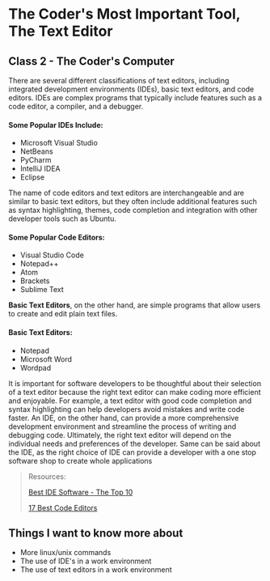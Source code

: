 # The Coder's Most Important Tool, The Text Editor 

## Class 2 - The Coder's Computer

There are several different classifications of text editors, including integrated development environments (IDEs), basic text editors, and code editors. 
IDEs are complex programs that typically include features such as a code editor, a compiler, and a debugger. 
#### Some Popular IDEs Include:
* Microsoft Visual Studio 
* NetBeans
* PyCharm 
* IntelliJ IDEA 
* Eclipse 

The name of code editors and text editors are interchangeable and 
are similar to basic text editors, but they often include additional features such as 
syntax highlighting, themes, code completion and integration with other developer tools such as Ubuntu. 
#### Some Popular Code Editors:
* Visual Studio Code
* Notepad++
* Atom
* Brackets
* Sublime Text

**Basic Text Editors**, on the other hand, are simple
programs that allow users to create and edit plain text files. 
#### Basic Text Editors:
* Notepad
* Microsoft Word
* Wordpad

It is important for software developers to be thoughtful about their selection of a text editor because the right text editor can make coding more efficient and enjoyable.
For example, a text editor 
with good code completion and syntax highlighting can help developers avoid mistakes and write code faster. An IDE, on the other hand, 
can provide a more comprehensive development environment and streamline the process of writing and debugging code. Ultimately, the right text editor will depend on 
the individual needs and preferences of the developer. Same can be said about the IDE, as the right choice of IDE can provide a developer with a one stop software shop to create whole applications

> Resources:
> 
> [Best IDE Software - The Top 10](https://www.keycdn.com/blog/best-ide)
>
>[17 Best Code Editors](https://www.hostinger.com/tutorials/best-code-editors)
 
## Things I want to know more about
- More linux/unix commands
- The use of IDE's in a work environment
- The use of text editors in a work environment
